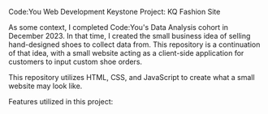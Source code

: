 Code:You Web Development Keystone Project: KQ Fashion Site

As some context, I completed Code:You's Data Analysis cohort in December 2023. In that time, I created the small business idea of selling hand-designed shoes to collect data from. This repository is a continuation of that idea, with a small website acting as a client-side application for customers to input custom shoe orders. 

This repository utilizes HTML, CSS, and JavaScript to create what a small website may look like. 

Features utilized in this project: 